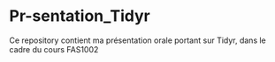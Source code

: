 # Pr-sentation_Tidyr
Ce repository contient ma présentation orale portant sur Tidyr, dans le cadre du cours FAS1002
